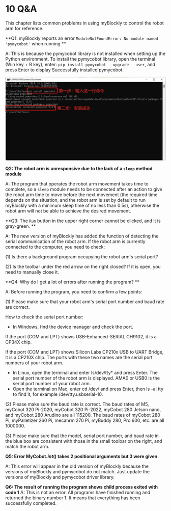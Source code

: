 # 10 Q&A

This chapter lists common problems in using myBlockly to control the robot arm for reference.

**Q1: ​​myBlockly reports an error `ModuleNotFoundError: No module named 'pymycobot'` when running **

A: This is because the pymycobot library is not installed when setting up the Python environment. To install the pymycobot library, open the terminal (Win key + R key), enter: `pip install pymycobot --upgrade --user`, and press Enter to display Successfully installed pymycobot.

<img src="../../../../resources\3-FunctionsAndApplications\6.developmentGuide\myBlocklyAndUlFlow\myblocklyTutorials\Q&A/Q&A.jpg" style="zoom: 50%;" />

**Q2: The robot arm is unresponsive due to the lack of a `sleep` method module**

A: The program that operates the robot arm movement takes time to complete, so a `sleep` module needs to be connected after an action to give the robot arm time to move before the next movement (the required time depends on the situation, and the robot arm is set by default to run myBlockly with a minimum sleep time of no less than 0.5s), otherwise the robot arm will not be able to achieve the desired movement.

**Q3: The `Run` button in the upper right corner cannot be clicked, and it is gray-green. **

A: The new version of myBlockly has added the function of detecting the serial communication of the robot arm. If the robot arm is currently connected to the computer, you need to check:

(1) Is there a background program occupying the robot arm's serial port?

(2) Is the toolbar under the red arrow on the right closed? If it is open, you need to manually close it.

**Q4: Why do I get a lot of errors after running the program? **

A: Before running the program, you need to confirm a few points:

(1) Please make sure that your robot arm's serial port number and baud rate are correct.

 How to check the serial port number:

* In Windows, find the device manager and check the port.

If the port (COM and LPT) shows USB-Enhanced-SERIAL CH9102, it is a CP34X chip.

If the port (COM and LPT) shows Silicon Labs CP210x USB to UART Bridge, it is a CP210X chip. The ports with these two names are the serial port numbers of your robot arm.

* In Linux, open the terminal and enter ls/dev/tty* and press Enter. The serial port number of the robot arm is displayed. AMA0 or USB0
is the serial port number of your robot arm.
* Open the terminal on Mac, enter cd /dev/ and press Enter, then ls -al tty to find it, for example /dev/tty.usbserial-10.

(2) Please make sure the baud rate is correct. The baud rates of M5, myCobot 320 Pi-2020, myCobot 320 Pi-2022, myCobot 280 Jetson nano, and myCobot 280 Arudino are all 115200. The baud rates of myCobot 280 Pi, myPalletizer 260 Pi, mecahrm 270 Pi, myBuddy 280, Pro 600, etc. are all 1000000.

(3) Please make sure that the model, serial port number, and baud rate in the blue box are consistent with those in the small toolbar on the right, and match the robot arm.

**Q5: Error MyCobot._int_() takes 2 positional arguments but 3 were given.**

A: This error will appear in the old version of myBlockly because the versions of myBlockly and pymycobot do not match. Just update the versions of myBlockly and pymycobot driver library.

**Q6: The result of running the program shows child process exited with code 1**
A: This is not an error. All programs have finished running and returned the binary number 1. It means that everything has been successfully completed.